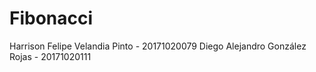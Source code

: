 # Fibonacci
Harrison Felipe Velandia Pinto - 20171020079
Diego Alejandro González Rojas - 20171020111
